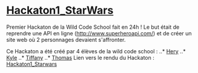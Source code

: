 # [Hackaton1_StarWars](https://github.com/saphir88/Hackaton1_StarWars/)

Premier Hackaton de la Wild Code School fait en 24h ! Le but était de reprendre une API en ligne (http://www.superheroapi.com/) et de créer un site web où 2 personnages devaient s'affronter.

Ce Hackaton a été créé par 4 élèves de la wild code school :
..* [Hery](https://github.com/Hery-Rs)
..* [Kyle](https://github.com/Battletoad21)
..* [Tiffany](https://github.com/tiffaanym)
..* [Thomas](https://github.com/saphir88/)
Lien vers le rendu du Hackaton : [Hackaton1_Starwars](https://github.com/saphir88/Hackaton1_StarWars/)


